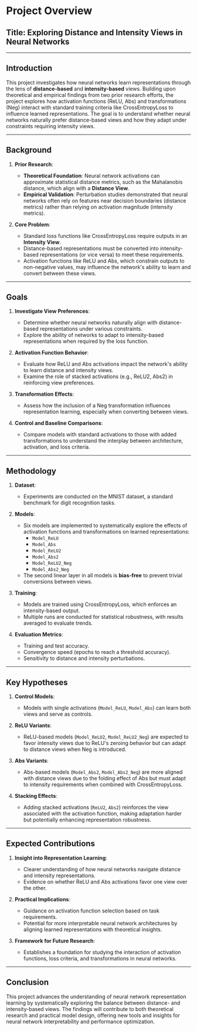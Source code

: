 # Project Overview

## **Title**: Exploring Distance and Intensity Views in Neural Networks

---

## **Introduction**
This project investigates how neural networks learn representations through the lens of **distance-based** and **intensity-based** views. Building upon theoretical and empirical findings from two prior research efforts, the project explores how activation functions (ReLU, Abs) and transformations (Neg) interact with standard training criteria like CrossEntropyLoss to influence learned representations. The goal is to understand whether neural networks naturally prefer distance-based views and how they adapt under constraints requiring intensity views.

---

## **Background**
1. **Prior Research**:
   - **Theoretical Foundation**: Neural network activations can approximate statistical distance metrics, such as the Mahalanobis distance, which align with a **Distance View**.
   - **Empirical Validation**: Perturbation studies demonstrated that neural networks often rely on features near decision boundaries (distance metrics) rather than relying on activation magnitude (intensity metrics).

2. **Core Problem**:
   - Standard loss functions like CrossEntropyLoss require outputs in an **Intensity View**.
   - Distance-based representations must be converted into intensity-based representations (or vice versa) to meet these requirements.
   - Activation functions like ReLU and Abs, which constrain outputs to non-negative values, may influence the network's ability to learn and convert between these views.

---

## **Goals**
1. **Investigate View Preferences**:
   - Determine whether neural networks naturally align with distance-based representations under various constraints.
   - Explore the ability of networks to adapt to intensity-based representations when required by the loss function.

2. **Activation Function Behavior**:
   - Evaluate how ReLU and Abs activations impact the network's ability to learn distance and intensity views.
   - Examine the role of stacked activations (e.g., ReLU2, Abs2) in reinforcing view preferences.

3. **Transformation Effects**:
   - Assess how the inclusion of a Neg transformation influences representation learning, especially when converting between views.

4. **Control and Baseline Comparisons**:
   - Compare models with standard activations to those with added transformations to understand the interplay between architecture, activation, and loss criteria.

---

## **Methodology**
1. **Dataset**:
   - Experiments are conducted on the MNIST dataset, a standard benchmark for digit recognition tasks.

2. **Models**:
   - Six models are implemented to systematically explore the effects of activation functions and transformations on learned representations:
     - `Model_ReLU`
     - `Model_Abs`
     - `Model_ReLU2`
     - `Model_Abs2`
     - `Model_ReLU2_Neg`
     - `Model_Abs2_Neg`
   - The second linear layer in all models is **bias-free** to prevent trivial conversions between views.

3. **Training**:
   - Models are trained using CrossEntropyLoss, which enforces an intensity-based output.
   - Multiple runs are conducted for statistical robustness, with results averaged to evaluate trends.

4. **Evaluation Metrics**:
   - Training and test accuracy.
   - Convergence speed (epochs to reach a threshold accuracy).
   - Sensitivity to distance and intensity perturbations.

---

## **Key Hypotheses**
1. **Control Models**:
   - Models with single activations (`Model_ReLU`, `Model_Abs`) can learn both views and serve as controls.

2. **ReLU Variants**:
   - ReLU-based models (`Model_ReLU2`, `Model_ReLU2_Neg`) are expected to favor intensity views due to ReLU's zeroing behavior but can adapt to distance views when Neg is introduced.

3. **Abs Variants**:
   - Abs-based models (`Model_Abs2`, `Model_Abs2_Neg`) are more aligned with distance views due to the folding effect of Abs but must adapt to intensity requirements when combined with CrossEntropyLoss.

4. **Stacking Effects**:
   - Adding stacked activations (`ReLU2`, `Abs2`) reinforces the view associated with the activation function, making adaptation harder but potentially enhancing representation robustness.

---

## **Expected Contributions**
1. **Insight into Representation Learning**:
   - Clearer understanding of how neural networks navigate distance and intensity representations.
   - Evidence on whether ReLU and Abs activations favor one view over the other.

2. **Practical Implications**:
   - Guidance on activation function selection based on task requirements.
   - Potential for more interpretable neural network architectures by aligning learned representations with theoretical insights.

3. **Framework for Future Research**:
   - Establishes a foundation for studying the interaction of activation functions, loss criteria, and transformations in neural networks.

---

## **Conclusion**
This project advances the understanding of neural network representation learning by systematically exploring the balance between distance- and intensity-based views. The findings will contribute to both theoretical research and practical model design, offering new tools and insights for neural network interpretability and performance optimization.

